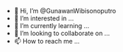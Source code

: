 - 👋 Hi, I’m @GunawanWibisonoputro
- 👀 I’m interested in ...
- 🌱 I’m currently learning ...
- 💞️ I’m looking to collaborate on ...
- 📫 How to reach me ...

<!---
GunawanWibisonoputro/GunawanWibisonoputro is a ✨ special ✨ repository because its `README.md` (this file) appears on your GitHub profile.
You can click the Preview link to take a look at your changes.
--->
